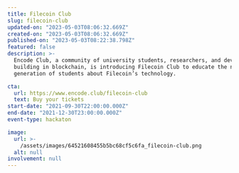 ```yaml
---
title: Filecoin Club
slug: filecoin-club
updated-on: "2023-05-03T08:06:32.669Z"
created-on: "2023-05-03T08:06:32.669Z"
published-on: "2023-05-03T08:22:38.798Z"
featured: false
description: >-
  Encode Club, a community of university students, researchers, and developers
  building in blockchain, is introducing Filecoin Club to educate the next
  generation of students about Filecoin’s technology.

cta:
  url: https://www.encode.club/filecoin-club
  text: Buy your tickets
start-date: "2021-09-30T22:00:00.000Z"
end-date: "2021-12-30T23:00:00.000Z"
event-type: hackaton

image:
  url: >-
    /assets/images/64521608455b5bc68cf5c6fa_filecoin-club.png
  alt: null
involvement: null
---
```

